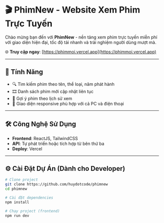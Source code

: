 # 🎬 PhimNew - Website Xem Phim Trực Tuyến

Chào mừng bạn đến với **PhimNew** - nền tảng xem phim trực tuyến miễn phí với giao diện hiện đại, tốc độ tải nhanh và trải nghiệm người dùng mượt mà.

🌐 **Truy cập ngay**: [https://phimmoi.vercel.app](https://phimmoi.vercel.app)

---

## 🚀 Tính Năng

- 🔍 Tìm kiếm phim theo tên, thể loại, năm phát hành
- 🎞 Danh sách phim mới cập nhật liên tục
- 🧠 Gợi ý phim theo lịch sử xem
- 📱 Giao diện responsive phù hợp với cả PC và điện thoại

---

## 🛠️ Công Nghệ Sử Dụng

- **Frontend**: ReactJS, TailwindCSS
- **API**: Tự phát triển hoặc tích hợp từ bên thứ ba
- **Deploy**: Vercel

---

## ⚙️ Cài Đặt Dự Án (Dành cho Developer)

```bash
# Clone project
git clone https://github.com/huydotcode/phimnew
cd phimnew

# Cài đặt dependencies
npm install

# Chạy project (frontend)
npm run dev
```
